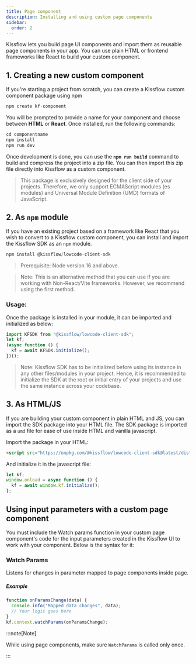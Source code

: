 ```yaml
---
title: Page component
description: Installing and using custom page components
sidebar:
  order: 2 
---
```


Kissflow lets you build page UI components and import them as reusable page components in your app. You can use plain HTML or frontend frameworks like React to build your custom component.

## 1. Creating a new custom component

If you're starting a project from scratch, you can create a Kissflow custom component package using npm

```js
npm create kf-component
```

You will be prompted to provide a name for your component and choose between **HTML** or **React**. Once installed, run the following commands:

```js
cd componentname
npm install
npm run dev
```

Once development is done, you can use the **`npm run build`** command to build and compress the project into a zip file. You can then import this zip file directly into Kissflow as a custom component.

> This package is exclusively designed for the client side of your projects. Therefore, we only support ECMAScript modules (es modules) and Universal Module Definition (UMD) formats of JavaScript.



## 2. As `npm` module

If you have an existing project based on a framework like React that you wish to convert to a Kissflow custom component, you can install and import the Kissflow SDK as an `npm` module.

```js
npm install @kissflow/lowcode-client-sdk
```

> Prerequisite: Node version 16 and above.

> Note: This is an alternative method that you can use if you are working with Non-React/Vite frameworks. However, we recommend using the first method.

### Usage:

Once the package is installed in your module, it can be imported and initialized as below:

```js
import KFSDK from "@kissflow/lowcode-client-sdk";
let kf;
(async function () {
  kf = await KFSDK.initialize();
})();
```

> Note: Kissflow SDK has to be initialized before using its instance in any other files/modules in your project. Hence, it is recommended to initialize the SDK at the root or initial entry of your projects and use the same instance across your codebase.

## 3. As HTML/JS

If you are building your custom component in plain HTML and JS, you can import the SDK package into your HTML file.
The SDK package is imported as a `umd` file for ease of use inside HTML and vanilla javascript.

Import the package in your HTML:

```html
<script src="https://unpkg.com/@kissflow/lowcode-client-sdk@latest/dist/kfsdk.umd.js"></script>
```

And initialize it in the javascript file:

```js
let kf;
window.onload = async function () {
  kf = await window.kf.initialize();
};
```


## Using input parameters with a custom page component

You must include the Watch params function in your custom page component's code for the input parameters created in the Kissflow UI to work with your component. Below is the syntax for it:

### Watch Params

Listens for changes in parameter mapped to page components inside page.

##### Example

```js
function onParamsChange(data) {
  console.info("Mapped data changes", data);
  // Your logic goes here
}
kf.context.watchParams(onParamsChange);
```

:::note[Note]

While using page components, make sure `WatchParams` is called only once.

:::
